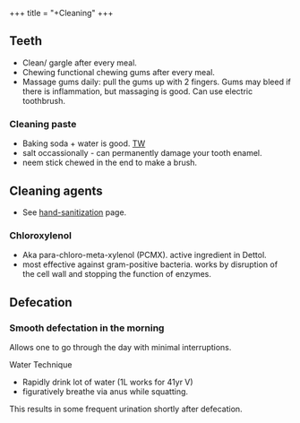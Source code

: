 +++
title = "+Cleaning"
+++

## Teeth
- Clean/ gargle after every meal.
- Chewing functional chewing gums after every meal.
- Massage gums daily: pull the gums up with 2 fingers. Gums may bleed if there is inflammation, but massaging is good. Can use electric toothbrush.

### Cleaning paste
- Baking soda + water is good. [TW](https://www.healthline.com/health/baking-soda-toothpaste)
- salt occassionally - can permanently damage your tooth enamel.
- neem stick chewed in the end to make a brush.


## Cleaning agents
- See [hand-sanitization](hand-sanitization) page.

### Chloroxylenol
- Aka para-chloro-meta-xylenol (PCMX). active ingredient in Dettol.
- most effective against gram-positive bacteria. works by disruption of the cell wall and stopping the function of enzymes.

## Defecation
### Smooth defectation in the morning
Allows one to go through the day with minimal interruptions.

Water Technique 

- Rapidly drink lot of water (1L works for 41yr V) 
- figuratively breathe via anus while squatting.

This results in some frequent urination shortly after defecation.

